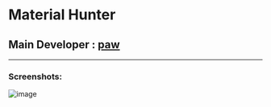 # **Material Hunter** 

## Main Developer : [paw](https://github.com/mirivan)
___
### Screenshots:
![image]("https://i.imgur.com/IARtt30.jpg")
